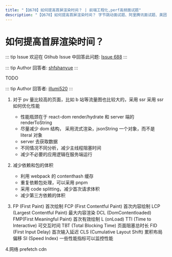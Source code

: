 ```yaml
---
title: "【Q670】如何提高首屏渲染时间？ | 前端工程化,perf高频面试题"
description: "【Q670】如何提高首屏渲染时间？ 字节跳动面试题、阿里腾讯面试题、美团小米面试题。"
---
```


# 如何提高首屏渲染时间？

::: tip Issue
欢迎在 Gtihub Issue 中回答此问题: [Issue 688](https://github.com/shfshanyue/Daily-Question/issues/688)
:::

::: tip Author
回答者: [shfshanyue](https://github.com/shfshanyue)
:::

TODO

::: tip Author
回答者: [illumi520](https://github.com/illumi520)
:::

1. 对于 pv 量比较高的页面，比如 b 站等流量图也比较大的，采用 ssr
   采用 ssr 如何优化性能
   - 性能瓶颈在于 react-dom render/hydrate 和 server 端的 renderToString
   - 尽量减少 dom 结构， 采用流式渲染，jsonString 一个对象，而不是 literal 对象
   - server 去获取数据
   - 不同情况不同分析，减少主线程阻塞时间
   - 减少不必要的应用逻辑在服务端运行
2. 减少依赖和包的体积

   - 利用 webpack 的 contenthash 缓存
   - 重复依赖包处理，可以采用 pnpm
   - 采用 code splitting，减少首次请求体积
   - 减少第三方依赖的体积

3. FP (First Paint) 首次绘制
   FCP (First Contentful Paint) 首次内容绘制
   LCP (Largest Contentful Paint) 最大内容渲染
   DCL (DomContentloaded)
   FMP(First Meaningful Paint) 首次有效绘制
   L (onLoad)
   TTI (Time to Interactive) 可交互时间
   TBT (Total Blocking Time) 页面阻塞总时长
   FID (First Input Delay) 首次输入延迟
   CLS (Cumulative Layout Shift) 累积布局偏移
   SI (Speed Index)
   一些性能指标可以监控性能

4.网络 prefetch cdn
